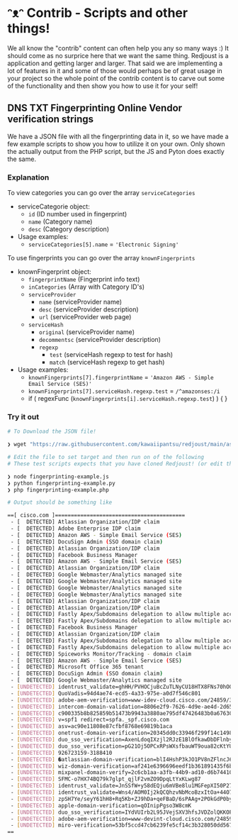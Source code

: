 # ᵔᴥᵔ Contrib - Scripts and other things!

We all know the "contrib" content can often help you any so many ways :) It should come as no surprice here that we want the same thing. Redjoust is a application and getting larger and larger. That said we are implementing a lot of features in it and some of those would perhaps be of great usage in your project so the whole point of the contrib content is to carve out some of the functionality and then show you how to use it for your self!

## DNS TXT Fingerprinting Online Vendor verification strings

We have a JSON file with all the fingerprinting data in it, so we have made a few example scripts to show you how to utilize it on your own. Only shown the actually output from the PHP script, but the JS and Pyton does exactly the same.

### Explanation

To view categories you can go over the array `serviceCategories`

- serviceCategorie object:
  - `id` (ID number used in fingerprint)
  - `name` (Category name)
  - `desc` (Category description)
- Usage examples:
  - `serviceCategories[5].name` = `'Electronic Signing'`

To use fingerprints you can go over the array `knownFingerprints`

- knownFingerprint object:
  - `fingerprintName` (Fingerprint info text)
  - `inCategories` (Array with Category ID's)
  - `serviceProvider`
    - `name` (serviceProvider name)
    - `desc` (serviceProvider description)
    - `url` (serviceProvider web page)
  - `serviceHash`
    - `original` (serviceProvider name)
    - `decommentsc` (serviceProvider description)
    - `regexp`
      - `test` (serviceHash regexp to test for hash)
      - `match` (serviceHash regexp to get hash)
- Usage examples:
  - `knownFingerprints[7].fingerprintName` = `'Amazon AWS - Simple Email Service (SES)'`
  - `knownFingerprints[7].serviceHash.regexp.test` = `/^amazonses:/i`
  - if ( regexFunc (`knownFingerprints[i].serviceHash.regexp.test`) ) { }

### Try it out

``` bash
# To Download the JSON file!

❯ wget "https://raw.githubusercontent.com/kawaiipantsu/redjoust/main/assets/json/online-service-provider-fingerprint.json" 
```

``` bash
# Edit the file to set target and then run on of the following
# These test scripts expects that you have cloned Redjoust! (or edit them)

❯ node fingerprinting-example.js
❯ python fingerprinting-example.py
❯ php fingerprinting-example.php
```

``` bash
# Output should be something like

==[ cisco.com ]=========================================
 - [  DETECTED] Atlassian Organization/IDP claim
 - [  DETECTED] Adobe Enterprise IDP claim
 - [  DETECTED] Amazon AWS - Simple Email Service (SES)
 - [  DETECTED] DocuSign Admin (SSO domain claim)
 - [  DETECTED] Atlassian Organization/IDP claim
 - [  DETECTED] Facebook Business Manager
 - [  DETECTED] Amazon AWS - Simple Email Service (SES)
 - [  DETECTED] Atlassian Organization/IDP claim
 - [  DETECTED] Google Webmaster/Analytics managed site
 - [  DETECTED] Google Webmaster/Analytics managed site
 - [  DETECTED] Google Webmaster/Analytics managed site
 - [  DETECTED] Google Webmaster/Analytics managed site
 - [  DETECTED] Atlassian Organization/IDP claim
 - [  DETECTED] Atlassian Organization/IDP claim
 - [  DETECTED] Fastly Apex/Subdomains delegation to allow multiple accounts
 - [  DETECTED] Fastly Apex/Subdomains delegation to allow multiple accounts
 - [  DETECTED] Facebook Business Manager
 - [  DETECTED] Atlassian Organization/IDP claim
 - [  DETECTED] Fastly Apex/Subdomains delegation to allow multiple accounts
 - [  DETECTED] Fastly Apex/Subdomains delegation to allow multiple accounts
 - [  DETECTED] Spiceworks Monitor/Tracking - domain claim
 - [  DETECTED] Amazon AWS - Simple Email Service (SES)
 - [  DETECTED] Microsoft Office 365 tenant
 - [  DETECTED] DocuSign Admin (SSO domain claim)
 - [  DETECTED] Google Webmaster/Analytics managed site
 - [UNDETECTED] identrust_validate=ghHH/PVHOCjuBcZuTLNyCU18HTX8FNs70hOQxy7R6dbT
 - [UNDETECTED] QuoVadis=94d4ae74-ecd5-4a33-975e-a0d7f546c801
 - [UNDETECTED] adobe-aem-verification=www-idev-cloud.cisco.com/24859/366204/1b990ef7-ff88-4938-bdd9-8458cc152f57
 - [UNDETECTED] intercom-domain-validation=8806e2f9-7626-4d9e-ae4d-2d655028629a
 - [UNDETECTED] c900335b8b825859b51473b9943a3880ae795df47426483b0a67630377a902f5
 - [UNDETECTED] v=spf1 redirect=spfa._spf.cisco.com
 - [UNDETECTED] asv=ac90e11808e87cfbf8768e69819b1aca
 - [UNDETECTED] onetrust-domain-verification=20345dd0c33946f299f14c1498b41f67
 - [UNDETECTED] duo_sso_verification=AxenLdoqIXzjl2RJzE1BlOfkawDbDFlnbyvjAt8vcjKHBkvYwEMySDRk5QmBd66v
 - [UNDETECTED] duo_sso_verification=pG21Oj5OPCxRPsWXsfbauWT9oua82cKtYUPAmsQvovKNq3xqWEcsEMEAhtXy8AFr
 - [UNDETECTED] 926723159-3188410
 - [UNDETECTED] �atlassian-domain-verification=blI4HshP3kJO1PV8nZFlncJ6TwVviYYxBNhkMi9wIa9DTxUjY4p1GO7O5SjiioyT
 - [UNDETECTED] wiz-domain-verification=af241e6396696eedf1b361891435f6b21bdebb5621941d99279298c076b5bf5f
 - [UNDETECTED] mixpanel-domain-verify=2c6cb1aa-a3fb-44b9-ad10-d6b744109963
 - [UNDETECTED] SFMC-o7HX74BQ79k7glpt_qjlF2vmZO9DpqLtYxKLwg87
 - [UNDETECTED] identrust_validate=JnSSfW+y58dEQju6mVBe8lu1MGFepXI50P27OE1ZZQmL
 - [UNDETECTED] identrust_validate=Wns4/AOM0Ij2kQCQhzvNbMcoBzxItOa+44O7KF06lIp3
 - [UNDETECTED] zpSH7Ye/seyY61hH8+Rq5Kb+ZJ9hDa+qeFBaD/6sPAAg+2POkGdP0byHb1pFVK9uZgYF2AIosUSZq4MB17oydQ==
 - [UNDETECTED] apple-domain-verification=qOInipPgso3W8cmK
 - [UNDETECTED] duo_sso_verification=IYdVUIrb2L95JVejSXV3hfsJVDZolQKKOPBztlD6TIgfCRSKeMuf8WgbQuFLD4aL
 - [UNDETECTED] adobe-aem-verification=www-devint-cloud.cisco.com/24859/366173/9418f2a2-ef45-4788-9de9-91c7d19038b9
 - [UNDETECTED] miro-verification=53bf5ccd47cb6239fe5cf14c3b328050dd5679ac
==
```
